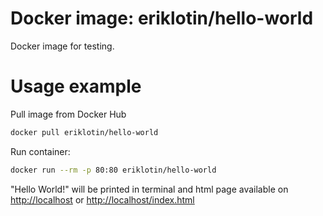 # Docker image: eriklotin/hello-world

Docker image for testing. 

# Usage example

Pull image from Docker Hub
```bash
docker pull eriklotin/hello-world
```

Run container:

```bash
docker run --rm -p 80:80 eriklotin/hello-world
```

"Hello World!" will be printed in terminal and html page available 
on [http://localhost](http://localhost) or [http://localhost/index.html](http://localhost/index.html)
